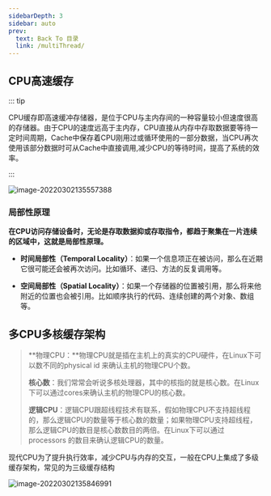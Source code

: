 ```yaml
---
sidebarDepth: 3
sidebar: auto
prev:
  text: Back To 目录
  link: /multiThread/
---
```


## CPU高速缓存

::: tip

CPU缓存即高速缓冲存储器，是位于CPU与主内存间的一种容量较小但速度很高的存储器。由于CPU的速度远高于主内存，CPU直接从内存中存取数据要等待一定时间周期，Cache中保存着CPU刚用过或循环使用的一部分数据，当CPU再次使用该部分数据时可从Cache中直接调用,减少CPU的等待时间，提高了系统的效率。

:::

![image-20220302135557388](https://gitee.com/q10viking/PictureRepos/raw/master/images//202203021356921.png)

### 局部性原理

**在CPU访问存储设备时，无论是存取数据抑或存取指令，都趋于聚集在一片连续的区域中，这就是局部性原理。**

- **时间局部性（Temporal Locality）**：如果一个信息项正在被访问，那么在近期它很可能还会被再次访问。比如循环、递归、方法的反复调用等。

- **空间局部性（Spatial Locality）**：如果一个存储器的位置被引用，那么将来他附近的位置也会被引用。比如顺序执行的代码、连续创建的两个对象、数组等。



## **多CPU多核缓存架构**

> **物理CPU：**物理CPU就是插在主机上的真实的CPU硬件，在Linux下可以数不同的physical id 来确认主机的物理CPU个数。 
>
> **核心数**：我们常常会听说多核处理器，其中的核指的就是核心数。在Linux下可以通过cores来确认主机的物理CPU的核心数。
>
> **逻辑CPU**：逻辑CPU跟超线程技术有联系，假如物理CPU不支持超线程的，那么逻辑CPU的数量等于核心数的数量；如果物理CPU支持超线程，那么逻辑CPU的数目是核心数数目的两倍。在Linux下可以通过 processors 的数目来确认逻辑CPU的数量。

现代CPU为了提升执行效率，减少CPU与内存的交互，一般在CPU上集成了多级缓存架构，常见的为三级缓存结构

![image-20220302135846991](https://gitee.com/q10viking/PictureRepos/raw/master/images//202203021358055.png)

